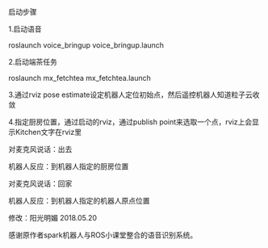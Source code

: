 启动步骤 

1.启动语音 

roslaunch voice_bringup voice_bringup.launch 

2.启动端茶任务 

roslaunch mx_fetchtea mx_fetchtea.launch 

3.通过rviz pose estimate设定机器人定位初始点，然后遥控机器人知道粒子云收敛 

4.指定厨房位置，通过启动的rviz，通过publish point来选取一个点，rviz上会显示Kitchen文字在rviz里 

对麦克风说话：出去 

机器人反应：到机器人指定的厨房位置 

对麦克风说话：回家 

机器人反应：到机器人指定的机器人原点位置 

修改：阳光明媚 2018.05.20 

感谢原作者spark机器人与ROS小课堂整合的语音识别系统。 

